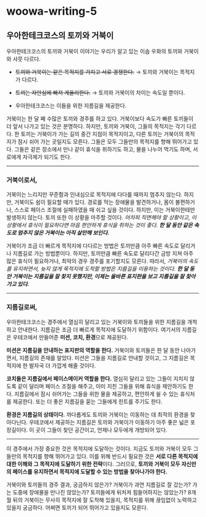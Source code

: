 # woowa-writing-5


## 우아한테크코스의 **토끼와 거북이**

우아한테크코스의 토끼와 거북이 이야기는 우리가 알고 있는 이솝 우화의 토끼와 거북이와 사뭇 다르다. 

- ~~토끼와 거북이는 같은 목적지를 가지고 서로 경쟁한다.~~ → 토끼와 거북이는 목적지가 다르다.
    
- ~~토끼는 자만심에 빠져 게을리한다.~~ → 토끼와 거북이의 차이는 속도일 뿐이다.
    
- 우아한테크코스는 이들을 위한 지름길을 제공한다.

거북이는 한 달 째 수많은 토끼와 경주를 하고 있다. 거북이보다 속도가 빠른 토끼들이 더 앞서 나가고 있는 것은 분명하다. 하지만, 토끼와 거북이, 그들의 목적지는 각기 다르다. 한 토끼는 거북이가 가는 길의 중간 지점이 목적지이고, 다른 토끼는 거북이의 목적지가 잠시 쉬어 가는 곳일지도 모른다. 그들은 모두 그들만의 목적지를 향해 뛰어가고 있다. 그들은 같은 장소에서 만나 같이 휴식을 취하기도 하고, 물을 나누어 먹기도 하며, 서로에게 자극제가 되기도 한다.

---

### **거북이로서**,

거북이는 느리지만 꾸준함과 인내심으로 목적지에 다다를 때까지 멈추지 않는다. 하지만, 거북이도 쉼이 필요할 때가 있다. 경로를 막는 장애물을 발견하거나, 몸이 불편하거나, 스스로 페이스 조절에 실패하였을 때 쉬고 싶을 것이다. 하지만, 이는 거북이한테만 발생하지 않는다. 토끼 또한 이 상황을 마주할 것이다. _어차피 직면해야 할 상황이고, 이 상황에서 휴식이 필요하다면 마음 편안하게 휴식을 취하는 것이 좋다. **한 달 동안 같은 속도로 멈추지 않은 거북이는 아직 살만해 보인다.**_

거북이가 조금 더 빠르게 목적지에 다다르는 방법은 토끼만큼 아주 빠른 속도로 달리거나 지름길로 가는 방법뿐이다. 하지만, 토끼만큼 빠른 속도로 달리다간 금방 지쳐 아주 많은 휴식이 필요하거나, 최악의 경우 경주를 포기할지도 모른다. 따라서, _거북이의 속도를 유지하면서, 늦지 않게 목적지에 도착할 방법은 지름길을 이용하는 것이다. **한 달 동안 거북이는 지름길을 잘 찾지 못했지만, 이제는 올바른 표지판을 보고 지름길을 잘 찾아가고 있다.**_

---

### **지름길로써**,

우아한테크코스는 경주에서 열심히 달리고 있는 거북이와 토끼들을 위한 지름길을 개척하고 안내한다. 지름길은 조금 더 빠르게 목적지에 도달하기 위함이다. 여기서의 지름길은 우테코에서 만들어준 **미션, 코치, 환경**으로 제공된다.

**미션은 지름길을 안내하는 표지판의 역할을 한다.** 거북이와 토끼들은 한 달 동안 나아가면서, 지름길의 존재를 알았다. 미션은 그들을 지름길로 안내할 것이고, 그 지름길은 목적지에 한 발자국 더 가깝게 해줄 것이다. 

**코치들은 지름길에서 페이스메이커 역할을 한다.** 열심히 달리고 있는 그들이 지치지 않도록 같이 달리며 페이스 조절을 해주고, 이미 지친 그들을 위해 휴식을 제안하기도 한다. 지름길에서 잠시 쉬어가는 그들을 위한 물을 제공하고, 편안하게 쉴 수 있는 휴식처를 제공한다. 또는 더 좋은 지름길을 묻는 그들에게 힌트를 주기도 한다. 

**환경은 지름길의 상태이다.** 까다롭게도 토끼와 거북이는 이동하는 데 최적의 환경을 찾아다닌다. 우테코에서 제공하는 지름길은 토끼와 거북이가 이동하기 아주 좋은 넓은 포장길이다. 이 곳이 그들이 찾던 공간이고, 언제나 모두에게 개방되어 있다. 

---

이 경주에서 가장 중요한 것은 목적지에 도달하는 것이다. 지금도 토끼와 거북이 모두 그들만의 목적지를 향해 뛰어가고 있다. 이를 위해 반드시 필요한 것은 **서로 다른 목적지에 대한 이해와 그 목적지에 도달하기 위한 전략**이다. 그러므로, **토끼와 거북이 모두 자신만의 페이스를 유지하면서 목적지에 도달할 수 있는 방법을 찾아나가야 한다.**

거북이와 토끼들의 경주 결과, 궁금하지 않은가? 거북이가 과연 지름길로 잘 갔는가? 가는 도중에 장애물을 만나진 않았는가? 토끼들에게 뒤처져 힘들어하지는 않았는가? 8개월 뒤의 거북이는 무사히 목적지에 잘 도착해 있을지, 목적지를 위해 끊임없이 노력하고 있을지 궁금하다. 어쩌면 토끼가 되어 뛰어가고 있을지도 모른다.

